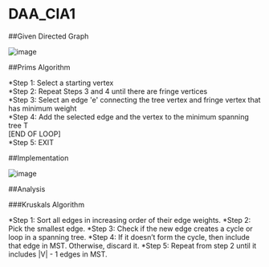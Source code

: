 # DAA_CIA1


##Given Directed Graph

![image](https://user-images.githubusercontent.com/73640313/213088607-75d70d92-a81b-4fb9-9eb6-fb954c756a09.png)


##Prims Algorithm

*Step 1: Select a starting vertex  
*Step 2: Repeat Steps 3 and 4 until there are fringe vertices  
*Step 3: Select an edge 'e' connecting the tree vertex and fringe vertex that has minimum weight  
*Step 4: Add the selected edge and the vertex to the minimum spanning tree T  
[END OF LOOP]  
*Step 5: EXIT  

##Implementation

![image](https://user-images.githubusercontent.com/73640313/213093742-060cf5af-9739-49e1-ada7-12946e9a220d.png)

##Analysis


###Kruskals Algorithm

*Step 1: Sort all edges in increasing order of their edge weights.
*Step 2: Pick the smallest edge.
*Step 3: Check if the new edge creates a cycle or loop in a spanning tree.
*Step 4: If it doesn’t form the cycle, then include that edge in MST. Otherwise, discard it.
*Step 5: Repeat from step 2 until it includes |V| - 1 edges in MST.

